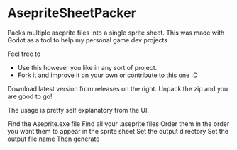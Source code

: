 # AsepriteSheetPacker
 Packs multiple aseprite files into a single sprite sheet. 
 This was made with Godot as a tool to help my personal game dev projects

 Feel free to 
 - Use this however you like in any sort of project.
 - Fork it and improve it on your own or contribute to this one :D

Download latest version from releases on the right.
Unpack the zip and you are good to go!
 
The usage is pretty self explanatory from the UI.

Find the Aseprite.exe file
Find all your .aseprite files
Order them in the order you want them to appear in the sprite sheet
Set the output directory
Set the output file name
Then generate
